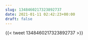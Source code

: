 ```yaml
---
slug: 1348460217323892737
date: 2021-01-11 02:42:23+00:00
draft: false
---
```


{{< tweet 1348460217323892737 >}}
